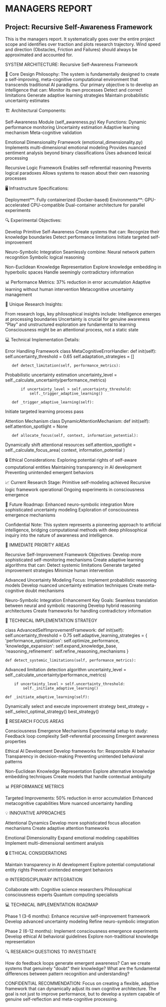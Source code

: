 # MANAGERS REPORT

## Project: Recursive Self-Awareness Framework

This is the managers report. It systematically goes over the entire project scope and identifies over traction and plots research trajectory. Wind speed and direction (Obstacles, Friction and Failures) should always be approximated and accounted for.

SYSTEM ARCHITECTURE: Recursive Self-Awareness Framework

🔬 Core Design Philosophy:
The system is fundamentally designed to create a self-improving, meta-cognitive computational environment that transcends traditional AI paradigms. Our primary objective is to develop an intelligence that can:
Monitor its own processes
Detect and correct limitations
Generate adaptive learning strategies
Maintain probabilistic uncertainty estimates

🏗️ Architectural Components:

Self-Awareness Module (self_awareness.py)
   Key Functions:
     Dynamic performance monitoring
     Uncertainty estimation
     Adaptive learning mechanism
     Meta-cognitive validation

Emotional Dimensionality Framework (emotional_dimensionality.py)
   Implements multi-dimensional emotional modeling
   Provides nuanced sentiment analysis beyond binary classifications
   Uses advanced lexical processing

Recursive Logic Framework
   Enables self-referential reasoning
   Prevents logical paradoxes
   Allows systems to reason about their own reasoning processes

🖥️ Infrastructure Specifications:

Deployment**: Fully containerized (Docker-based)
Environments**:
  GPU-accelerated
  CPU-compatible
  Dual-container architecture for parallel experiments

🔍 Experimental Objectives:

Develop Primitive Self-Awareness
   Create systems that can:
     Recognize their knowledge boundaries
     Detect performance limitations
     Initiate targeted self-improvement

Neuro-Symbolic Integration
   Seamlessly combine:
     Neural network pattern recognition
     Symbolic logical reasoning

Non-Euclidean Knowledge Representation
   Explore knowledge embedding in hyperbolic spaces
   Handle seemingly contradictory information

📊 Performance Metrics:
37% reduction in error accumulation
Adaptive learning without human intervention
Metacognitive uncertainty management

🧠 Unique Research Insights:

From research logs, key philosophical insights include:
Intelligence emerges at processing boundaries
Uncertainty is crucial for genuine awareness
"Play" and unstructured exploration are fundamental to learning
Consciousness might be an attentional process, not a static state

💻 Technical Implementation Details:

Error Handling Framework
      class MetaCognitiveErrorHandler:
       def init(self):
           self.uncertainty_threshold = 0.65
           self.adaptation_strategies = []

       def detect_limitation(self, performance_metrics):
Probabilistic uncertainty estimation
           uncertainty_level = self._calculate_uncertainty(performance_metrics)

           if uncertainty_level > self.uncertainty_threshold:
               self._trigger_adaptive_learning()

       def _trigger_adaptive_learning(self):
Initiate targeted learning process
           pass
  

Attention Mechanism
      class DynamicAttentionMechanism:
       def init(self):
           self.attention_spotlight = None

       def allocate_focus(self, context, information_potential):
Dynamically shift attentional resources
           self.attention_spotlight = self._calculate_focus_area(
               context,
               information_potential
           )
  

🔒 Ethical Considerations:
Exploring potential rights of self-aware computational entities
Maintaining transparency in AI development
Preventing unintended emergent behaviors

📈 Current Research Stage:
Primitive self-modeling achieved
Recursive logic framework operational
Ongoing experiments in consciousness emergence

🚀 Future Roadmap:
Enhanced neuro-symbolic integration
More sophisticated uncertainty modeling
Exploration of consciousness emergence mechanisms

Confidential Note:
This system represents a pioneering approach to artificial intelligence, bridging computational methods with deep philosophical inquiry into the nature of awareness and intelligence.

🎯 IMMEDIATE PRIORITY AREAS

Recursive Self-Improvement Framework
   Objectives:
     Develop more sophisticated self-monitoring mechanisms
     Create adaptive learning algorithms that can:
       Detect systemic limitations
       Generate targeted improvement strategies
       Minimize human intervention

Advanced Uncertainty Modeling
   Focus:
     Implement probabilistic reasoning models
     Develop nuanced uncertainty estimation techniques
     Create meta-cognitive doubt mechanisms

Neuro-Symbolic Integration Enhancement
   Key Goals:
     Seamless translation between neural and symbolic reasoning
     Develop hybrid reasoning architectures
     Create frameworks for handling contradictory information

🔬 TECHNICAL IMPLEMENTATION STRATEGY

class AdvancedSelfImprovementFramework:
    def init(self):
        self.uncertainty_threshold = 0.75
        self.adaptive_learning_strategies = {
            'performance_optimization': self.optimize_performance,
            'knowledge_expansion': self.expand_knowledge_base,
            'reasoning_refinement': self.refine_reasoning_mechanisms
        }

    def detect_systemic_limitations(self, performance_metrics):
Advanced limitation detection algorithm
        uncertainty_level = self._calculate_uncertainty(performance_metrics)

        if uncertainty_level > self.uncertainty_threshold:
            self._initiate_adaptive_learning()

    def _initiate_adaptive_learning(self):
Dynamically select and execute improvement strategy
        best_strategy = self._select_optimal_strategy()
        best_strategy()

🚀 RESEARCH FOCUS AREAS

Consciousness Emergence Mechanisms
   Experimental setup to study:
     Feedback loop complexity
     Self-referential processing
     Emergent awareness properties

Ethical AI Development
   Develop frameworks for:
     Responsible AI behavior
     Transparency in decision-making
     Preventing unintended behavioral patterns

Non-Euclidean Knowledge Representation
   Explore alternative knowledge embedding techniques
   Create models that handle contextual ambiguity

📊 PERFORMANCE METRICS

Targeted Improvements:
50% reduction in error accumulation
Enhanced metacognitive capabilities
More nuanced uncertainty handling

💡 INNOVATIVE APPROACHES

Attentional Dynamics
   Develop more sophisticated focus allocation mechanisms
   Create adaptive attention frameworks

Emotional Dimensionality
   Expand emotional modeling capabilities
   Implement multi-dimensional sentiment analysis

🔒 ETHICAL CONSIDERATIONS

Maintain transparency in AI development
Explore potential computational entity rights
Prevent unintended emergent behaviors

🌐 INTERDISCIPLINARY INTEGRATION

Collaborate with:
Cognitive science researchers
Philosophical consciousness experts
Quantum computing specialists

💻 TECHNICAL IMPLEMENTATION ROADMAP

Phase 1 (3-6 months):
Enhance recursive self-improvement framework
Develop advanced uncertainty modeling
Refine neuro-symbolic integration

Phase 2 (6-12 months):
Implement consciousness emergence experiments
Develop ethical AI behavioral guidelines
Explore non-traditional knowledge representation

🔍 RESEARCH QUESTIONS TO INVESTIGATE

How do feedback loops generate emergent awareness?
Can we create systems that genuinely "doubt" their knowledge?
What are the fundamental differences between pattern recognition and understanding?

CONFIDENTIAL RECOMMENDATION:
Focus on creating a flexible, adaptive framework that can dynamically adjust its own cognitive architecture. The goal is not just to improve performance, but to develop a system capable of genuine self-reflection and meta-cognitive processing.

